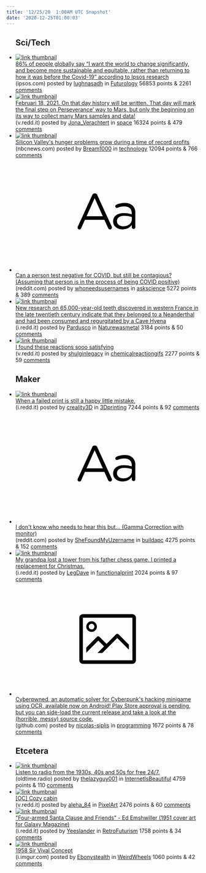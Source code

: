 ```yaml
---
title: '12/25/20  1:00AM UTC Snapshot'
date: '2020-12-25T01:00:03'
---
```

<ul>
<h2>Sci/Tech</h2>

<li><a href='https://www.ipsos.com/en-us/news-polls/global-survey-unveils-profound-desire-change-rather-return-how-life-and-world-were-covid-19'><img src='https://b.thumbs.redditmedia.com/uoSIuGAWF70kiKTDDZxMWTwouIAeoaLDLThMq3t9Ddw.jpg' alt='link thumbnail'></a><div><div class='linkTitle'><a href='https://www.ipsos.com/en-us/news-polls/global-survey-unveils-profound-desire-change-rather-return-how-life-and-world-were-covid-19'>86% of people globally say “I want the world to change significantly, and become more sustainable and equitable, rather than returning to how it was before the Covid-19” according to Ipsos research</a></div>(ipsos.com) posted by <a href='https://www.reddit.com/user/lughnasadh'>lughnasadh</a> in <a href='https://www.reddit.com/r/Futurology'>Futurology</a> 56853 points & 2261 <a href='https://www.reddit.com/r/Futurology/comments/kjfpef/86_of_people_globally_say_i_want_the_world_to/'>comments</a></div></li>

<li><a href='https://v.redd.it/44qt39ipc4761'><img src='https://a.thumbs.redditmedia.com/IFwXiMU1YLSD_ZLTtlDLQAt5Ris7V_CcfwGcd_HR5u8.jpg' alt='link thumbnail'></a><div><div class='linkTitle'><a href='https://v.redd.it/44qt39ipc4761'>Februari 18, 2021. On that day history will be written. That day will mark the final step on Perseverance’ way to Mars, but only the beginning on its way to collect many Mars samples and data!</a></div>(v.redd.it) posted by <a href='https://www.reddit.com/user/Jona_Verachtert'>Jona_Verachtert</a> in <a href='https://www.reddit.com/r/space'>space</a> 16324 points & 479 <a href='https://www.reddit.com/r/space/comments/kjdsy6/februari_18_2021_on_that_day_history_will_be/'>comments</a></div></li>

<li><a href='https://www.nbcnews.com/tech/tech-news/silicon-valley-s-hunger-problems-grow-during-time-record-profits-n1251760'><img src='https://a.thumbs.redditmedia.com/tBRxBQPDIZgJFxlJJBnA5NALiaRWzu5Xot_BPsPNcE0.jpg' alt='link thumbnail'></a><div><div class='linkTitle'><a href='https://www.nbcnews.com/tech/tech-news/silicon-valley-s-hunger-problems-grow-during-time-record-profits-n1251760'>Silicon Valley's hunger problems grow during a time of record profits</a></div>(nbcnews.com) posted by <a href='https://www.reddit.com/user/Bream1000'>Bream1000</a> in <a href='https://www.reddit.com/r/technology'>technology</a> 12094 points & 766 <a href='https://www.reddit.com/r/technology/comments/kjehnp/silicon_valleys_hunger_problems_grow_during_a/'>comments</a></div></li>

<li><a href='https://www.reddit.com/r/askscience/comments/kjdvei/can_a_person_test_negative_for_covid_but_still_be/'><svg version='1.1' viewBox='-34 -12 104 64' preserveAspectRatio='xMidYMid slice' xmlns='http://www.w3.org/2000/svg' xmlns:xlink='http://www.w3.org/1999/xlink'>
    <title>text link thumbnail</title>
    <path d='M12.19,8.84a1.45,1.45,0,0,0-1.4-1h-.12a1.46,1.46,0,0,0-1.42,1L1.14,26.56a1.29,1.29,0,0,0-.14.59,1,1,0,0,0,1,1,1.12,1.12,0,0,0,1.08-.77l2.08-4.65h11l2.08,4.59a1.24,1.24,0,0,0,1.12.83,1.08,1.08,0,0,0,1.08-1.08,1.64,1.64,0,0,0-.14-.57ZM6.08,20.71l4.59-10.22,4.6,10.22Z'>
    </path>
    <path d='M32.24,14.78A6.35,6.35,0,0,0,27.6,13.2a11.36,11.36,0,0,0-4.7,1,1,1,0,0,0-.58.89,1,1,0,0,0,.94.92,1.23,1.23,0,0,0,.39-.08,8.87,8.87,0,0,1,3.72-.81c2.7,0,4.28,1.33,4.28,3.92v.5a15.29,15.29,0,0,0-4.42-.61c-3.64,0-6.14,1.61-6.14,4.64v.05c0,2.95,2.7,4.48,5.37,4.48a6.29,6.29,0,0,0,5.19-2.48V26.9a1,1,0,0,0,1,1,1,1,0,0,0,1-1.06V19A5.71,5.71,0,0,0,32.24,14.78Zm-.56,7.7c0,2.28-2.17,3.89-4.81,3.89-1.94,0-3.61-1.06-3.61-2.86v-.06c0-1.8,1.5-3,4.2-3a15.2,15.2,0,0,1,4.22.61Z'>
    </path>
    </svg></a><div><div class='linkTitle'><a href='https://www.reddit.com/r/askscience/comments/kjdvei/can_a_person_test_negative_for_covid_but_still_be/'>Can a person test negative for COVID, but still be contagious? (Assuming that person is in the process of being COVID positive)</a></div>(reddit.com) posted by <a href='https://www.reddit.com/user/whoneedsusernames'>whoneedsusernames</a> in <a href='https://www.reddit.com/r/askscience'>askscience</a> 5272 points & 389 <a href='https://www.reddit.com/r/askscience/comments/kjdvei/can_a_person_test_negative_for_covid_but_still_be/'>comments</a></div></li>

<li><a href='https://i.redd.it/28kkp7wlv4761.jpg'><img src='https://a.thumbs.redditmedia.com/I4FcBYLxoAkFF7p89Yd0uB9O1HIbLqc08ao3JYjZ-_0.jpg' alt='link thumbnail'></a><div><div class='linkTitle'><a href='https://i.redd.it/28kkp7wlv4761.jpg'>New research on 65,000-year-old teeth discovered in western France in the late twentieth century indicate that they belonged to a Neanderthal and had been consumed and regurgitated by a Cave Hyena</a></div>(i.redd.it) posted by <a href='https://www.reddit.com/user/Pardusco'>Pardusco</a> in <a href='https://www.reddit.com/r/Naturewasmetal'>Naturewasmetal</a> 3184 points & 50 <a href='https://www.reddit.com/r/Naturewasmetal/comments/kjf6zq/new_research_on_65000yearold_teeth_discovered_in/'>comments</a></div></li>

<li><a href='https://v.redd.it/fyqqf40072761'><img src='https://b.thumbs.redditmedia.com/FETcjreu_dmaJMxbzs5w4a5_UyBb3dSlDXVzFh1gOFA.jpg' alt='link thumbnail'></a><div><div class='linkTitle'><a href='https://v.redd.it/fyqqf40072761'>I found these reactions sooo satisfying</a></div>(v.redd.it) posted by <a href='https://www.reddit.com/user/shulginlegacy'>shulginlegacy</a> in <a href='https://www.reddit.com/r/chemicalreactiongifs'>chemicalreactiongifs</a> 2277 points & 59 <a href='https://www.reddit.com/r/chemicalreactiongifs/comments/kjc2o5/i_found_these_reactions_sooo_satisfying/'>comments</a></div></li>

<h2>Maker</h2>

<li><a href='https://i.redd.it/9ozomquxo3761.png'><img src='https://b.thumbs.redditmedia.com/t6QKlCDHWCdqN-M-ELJb6TmghXDTdIVjph0_E6UfJ8U.jpg' alt='link thumbnail'></a><div><div class='linkTitle'><a href='https://i.redd.it/9ozomquxo3761.png'>When a failed print is still a happy little mistake.</a></div>(i.redd.it) posted by <a href='https://www.reddit.com/user/creality3D'>creality3D</a> in <a href='https://www.reddit.com/r/3Dprinting'>3Dprinting</a> 7244 points & 92 <a href='https://www.reddit.com/r/3Dprinting/comments/kjc8v4/when_a_failed_print_is_still_a_happy_little/'>comments</a></div></li>

<li><a href='https://www.reddit.com/r/buildapc/comments/kj8oak/i_dont_know_who_needs_to_hear_this_but_gamma/'><svg version='1.1' viewBox='-34 -12 104 64' preserveAspectRatio='xMidYMid slice' xmlns='http://www.w3.org/2000/svg' xmlns:xlink='http://www.w3.org/1999/xlink'>
    <title>text link thumbnail</title>
    <path d='M12.19,8.84a1.45,1.45,0,0,0-1.4-1h-.12a1.46,1.46,0,0,0-1.42,1L1.14,26.56a1.29,1.29,0,0,0-.14.59,1,1,0,0,0,1,1,1.12,1.12,0,0,0,1.08-.77l2.08-4.65h11l2.08,4.59a1.24,1.24,0,0,0,1.12.83,1.08,1.08,0,0,0,1.08-1.08,1.64,1.64,0,0,0-.14-.57ZM6.08,20.71l4.59-10.22,4.6,10.22Z'>
    </path>
    <path d='M32.24,14.78A6.35,6.35,0,0,0,27.6,13.2a11.36,11.36,0,0,0-4.7,1,1,1,0,0,0-.58.89,1,1,0,0,0,.94.92,1.23,1.23,0,0,0,.39-.08,8.87,8.87,0,0,1,3.72-.81c2.7,0,4.28,1.33,4.28,3.92v.5a15.29,15.29,0,0,0-4.42-.61c-3.64,0-6.14,1.61-6.14,4.64v.05c0,2.95,2.7,4.48,5.37,4.48a6.29,6.29,0,0,0,5.19-2.48V26.9a1,1,0,0,0,1,1,1,1,0,0,0,1-1.06V19A5.71,5.71,0,0,0,32.24,14.78Zm-.56,7.7c0,2.28-2.17,3.89-4.81,3.89-1.94,0-3.61-1.06-3.61-2.86v-.06c0-1.8,1.5-3,4.2-3a15.2,15.2,0,0,1,4.22.61Z'>
    </path>
    </svg></a><div><div class='linkTitle'><a href='https://www.reddit.com/r/buildapc/comments/kj8oak/i_dont_know_who_needs_to_hear_this_but_gamma/'>I don't know who needs to hear this but... (Gamma Correction with monitor)</a></div>(reddit.com) posted by <a href='https://www.reddit.com/user/SheFoundMyUzername'>SheFoundMyUzername</a> in <a href='https://www.reddit.com/r/buildapc'>buildapc</a> 4275 points & 152 <a href='https://www.reddit.com/r/buildapc/comments/kj8oak/i_dont_know_who_needs_to_hear_this_but_gamma/'>comments</a></div></li>

<li><a href='https://i.redd.it/zywy56k854761.jpg'><img src='https://b.thumbs.redditmedia.com/ssLRgHZtcFAyWKTynIwBDa9C9zZpUpugYDmwmsyHpDo.jpg' alt='link thumbnail'></a><div><div class='linkTitle'><a href='https://i.redd.it/zywy56k854761.jpg'>My grandpa lost a tower from his father chess game. I printed a replacement for Christmas.</a></div>(i.redd.it) posted by <a href='https://www.reddit.com/user/LegDave'>LegDave</a> in <a href='https://www.reddit.com/r/functionalprint'>functionalprint</a> 2024 points & 97 <a href='https://www.reddit.com/r/functionalprint/comments/kjdahu/my_grandpa_lost_a_tower_from_his_father_chess/'>comments</a></div></li>

<li><a href='https://github.com/nicolas-siplis/cyberpwned'><svg version='1.1' viewBox='-34 -14 104 64' preserveAspectRatio='xMidYMid meet' xmlns='http://www.w3.org/2000/svg' xmlns:xlink='http://www.w3.org/1999/xlink'>
    <title>link thumbnail</title>
    <path d='M32,4H4A2,2,0,0,0,2,6V30a2,2,0,0,0,2,2H32a2,2,0,0,0,2-2V6A2,2,0,0,0,32,4ZM4,30V6H32V30Z'></path>
    <path d='M8.92,14a3,3,0,1,0-3-3A3,3,0,0,0,8.92,14Zm0-4.6A1.6,1.6,0,1,1,7.33,11,1.6,1.6,0,0,1,8.92,9.41Z'></path>
    <path d='M22.78,15.37l-5.4,5.4-4-4a1,1,0,0,0-1.41,0L5.92,22.9v2.83l6.79-6.79L16,22.18l-3.75,3.75H15l8.45-8.45L30,24V21.18l-5.81-5.81A1,1,0,0,0,22.78,15.37Z'></path>
    </svg></a><div><div class='linkTitle'><a href='https://github.com/nicolas-siplis/cyberpwned'>Cyberpwned, an automatic solver for Cyberpunk's hacking minigame using OCR, available now on Android! Play Store approval is pending, but you can side-load the current release and take a look at the (horrible, messy) source code.</a></div>(github.com) posted by <a href='https://www.reddit.com/user/nicolas-siplis'>nicolas-siplis</a> in <a href='https://www.reddit.com/r/programming'>programming</a> 1672 points & 78 <a href='https://www.reddit.com/r/programming/comments/kjega0/cyberpwned_an_automatic_solver_for_cyberpunks/'>comments</a></div></li>

<h2>Etcetera</h2>

<li><a href='https://oldtime.radio/'><img src='https://b.thumbs.redditmedia.com/8n5gzr8ix4FjZQh-JNkXECQVNvtShDXd4osfHKjpKxY.jpg' alt='link thumbnail'></a><div><div class='linkTitle'><a href='https://oldtime.radio/'>Listen to radio from the 1930s, 40s and 50s for free 24/7.</a></div>(oldtime.radio) posted by <a href='https://www.reddit.com/user/thelazyguy001'>thelazyguy001</a> in <a href='https://www.reddit.com/r/InternetIsBeautiful'>InternetIsBeautiful</a> 4759 points & 110 <a href='https://www.reddit.com/r/InternetIsBeautiful/comments/kjbt7w/listen_to_radio_from_the_1930s_40s_and_50s_for/'>comments</a></div></li>

<li><a href='https://v.redd.it/waq0d7se75761'><img src='https://b.thumbs.redditmedia.com/dUZDpFDsUcwmoWTd1aGpoVinxIYKYWHtz2ao-9HE-Lc.jpg' alt='link thumbnail'></a><div><div class='linkTitle'><a href='https://v.redd.it/waq0d7se75761'>[OC] Cozy cabin</a></div>(v.redd.it) posted by <a href='https://www.reddit.com/user/aleha_84'>aleha_84</a> in <a href='https://www.reddit.com/r/PixelArt'>PixelArt</a> 2476 points & 60 <a href='https://www.reddit.com/r/PixelArt/comments/kjg1j4/oc_cozy_cabin/'>comments</a></div></li>

<li><a href='https://i.redd.it/o4h86ssaa5761.jpg'><img src='https://b.thumbs.redditmedia.com/GkCQMMzCtc8DonpURAEE1TS6hOMkLaaSeuqN8qNbqbo.jpg' alt='link thumbnail'></a><div><div class='linkTitle'><a href='https://i.redd.it/o4h86ssaa5761.jpg'>"Four-armed Santa Clause and Friends" - Ed Emshwiller (1951 cover art for Galaxy Magazine)</a></div>(i.redd.it) posted by <a href='https://www.reddit.com/user/Yeeslander'>Yeeslander</a> in <a href='https://www.reddit.com/r/RetroFuturism'>RetroFuturism</a> 1758 points & 34 <a href='https://www.reddit.com/r/RetroFuturism/comments/kjganw/fourarmed_santa_clause_and_friends_ed_emshwiller/'>comments</a></div></li>

<li><a href='https://i.imgur.com/LkaRadW.jpg'><img src='https://b.thumbs.redditmedia.com/0kOQUThQwf8ZBWpue2QOvHpt6gRGSDAYDpSyX5VoeiY.jpg' alt='link thumbnail'></a><div><div class='linkTitle'><a href='https://i.imgur.com/LkaRadW.jpg'>1958 Sir Vival Concept</a></div>(i.imgur.com) posted by <a href='https://www.reddit.com/user/Ebonystealth'>Ebonystealth</a> in <a href='https://www.reddit.com/r/WeirdWheels'>WeirdWheels</a> 1060 points & 42 <a href='https://www.reddit.com/r/WeirdWheels/comments/kje287/1958_sir_vival_concept/'>comments</a></div></li>

</ul>
